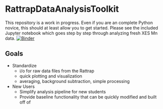 # RattrapDataAnalysisToolkit

This repository is a work in progress. Even if you are an complete Python novice, this should at least allow you to get started. Please see the included Jupyter notebook which goes step by step through analyzing fresh XES Mn data. [![Binder](https://mybinder.org/badge_logo.svg)](https://mybinder.org/v2/gh/CharlesCardot/RattrapDataAnalysisToolkit/HEAD)


## Goals
- Standardize
	- i/o for raw data files from the Rattrap
	- quick plotting and visualization
	- averaging, background subtraction, simple processing
- New Users
	- Simplify analysis pipeline for new students
	- Provide baseline functionality that can be quickly modified and built off of